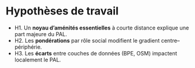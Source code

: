 ﻿# Hypothèses de travail

- H1. Un **noyau d’aménités essentielles** à courte distance explique une part majeure du PAL.
- H2. Les **pondérations** par rôle social modifient le gradient centre–périphérie.
- H3. Les **écarts** entre couches de données (BPE, OSM) impactent localement le PAL.


